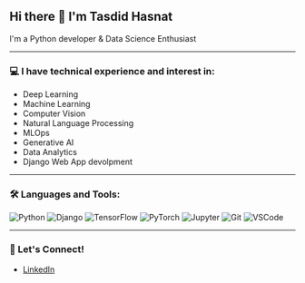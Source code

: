 ## Hi there 👋 I'm Tasdid Hasnat

<!--
**tasdid25/tasdid25** is a ✨ _special_ ✨ repository because its `README.md` (this file) appears on your GitHub profile.

Here are some ideas to get you started:

- 🔭 I’m currently working on ...
- 🌱 I’m currently learning ...
- 👯 I’m looking to collaborate on ...
- 🤔 I’m looking for help with ...
- 💬 Ask me about ...
- 📫 How to reach me: ...
- 😄 Pronouns: ...
- ⚡ Fun fact: ...
-->



I'm a Python developer & Data Science Enthusiast 

---

### 💻 I have technical experience and interest in:
- Deep Learning
- Machine Learning
- Computer Vision
- Natural Language Processing
- MLOps
- Generative AI
- Data Analytics
- Django Web App devolpment

---

### 🛠 Languages and Tools:
![Python](https://img.shields.io/badge/-Python-333333?style=flat&logo=python)
![Django](https://img.shields.io/badge/-Django-092E20?style=flat&logo=django&logoColor=white)
![TensorFlow](https://img.shields.io/badge/-TensorFlow-333333?style=flat&logo=tensorflow)
![PyTorch](https://img.shields.io/badge/-PyTorch-333333?style=flat&logo=pytorch)
![Jupyter](https://img.shields.io/badge/-Jupyter-333333?style=flat&logo=jupyter)
![Git](https://img.shields.io/badge/-Git-333333?style=flat&logo=git)
![VSCode](https://img.shields.io/badge/-VSCode-333333?style=flat&logo=visual-studio-code)

---
<!--
### 📈 GitHub Stats
![Tasdid's GitHub stats](https://github-readme-stats.vercel.app/api?username=tasdid25&show_icons=true&theme=dark)

---
-->
### 🔗 Let's Connect!
- [LinkedIn](https://www.linkedin.com/in/tasdid-hasnat/)

